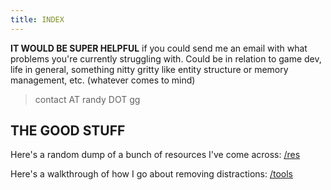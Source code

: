 ```yaml
---
title: INDEX
---
```


**IT WOULD BE SUPER HELPFUL** if you could send me an email with what problems you're currently struggling with. Could be in relation to game dev, life in general, something nitty gritty like entity structure or memory management, etc. (whatever comes to mind)

> contact AT randy DOT gg

## THE GOOD STUFF
Here's a random dump of a bunch of resources I've come across: [/res](/res)

Here's a walkthrough of how I go about removing distractions: [/tools](/tools)